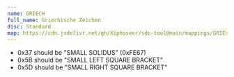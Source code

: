 ```yaml
---
name: GRIECH
full_name: Griechische Zeichen
disc: Standard
map: https://cdn.jsdelivr.net/gh/Xiphoseer/sdo-tool@main/mappings/GRIECH.TXT
---
```


- 0x37 should be "SMALL SOLIDUS" (0xFE67)
- 0x5B should be "SMALL LEFT SQUARE BRACKET"
- 0x5D should be "SMALL RIGHT SQUARE BRACKET"